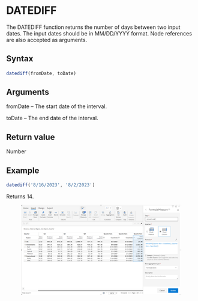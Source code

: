 # DATEDIFF

The DATEDIFF function returns the number of days between two input dates. The input dates should be in MM/DD/YYYY format. Node references are also accepted as arguments.

## Syntax

```javascript
datediff(fromDate, toDate)
```

## Arguments

fromDate – The start date of the interval.

toDate – The end date of the interval.

## Return value

Number

## Example

```javascript
datediff('8/16/2023', '8/2/2023')
```

Returns 14.

<figure><img src="../../.gitbook/assets/image (169).png" alt=""><figcaption></figcaption></figure>
